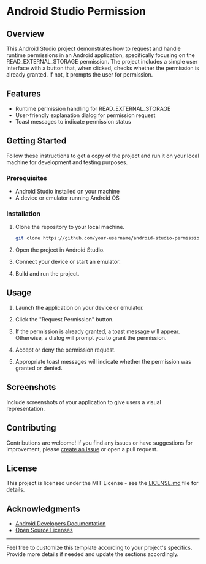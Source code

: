 # Android Studio Permission

## Overview

This Android Studio project demonstrates how to request and handle runtime permissions in an Android application, specifically focusing on the READ_EXTERNAL_STORAGE permission. The project includes a simple user interface with a button that, when clicked, checks whether the permission is already granted. If not, it prompts the user for permission.

## Features

- Runtime permission handling for READ_EXTERNAL_STORAGE
- User-friendly explanation dialog for permission request
- Toast messages to indicate permission status

## Getting Started

Follow these instructions to get a copy of the project and run it on your local machine for development and testing purposes.

### Prerequisites

- Android Studio installed on your machine
- A device or emulator running Android OS

### Installation

1. Clone the repository to your local machine.

    ```bash
    git clone https://github.com/your-username/android-studio-permission.git
    ```

2. Open the project in Android Studio.

3. Connect your device or start an emulator.

4. Build and run the project.

## Usage

1. Launch the application on your device or emulator.

2. Click the "Request Permission" button.

3. If the permission is already granted, a toast message will appear. Otherwise, a dialog will prompt you to grant the permission.

4. Accept or deny the permission request.

5. Appropriate toast messages will indicate whether the permission was granted or denied.

## Screenshots

Include screenshots of your application to give users a visual representation.

## Contributing

Contributions are welcome! If you find any issues or have suggestions for improvement, please [create an issue](https://github.com/atiquz/android-studio-permission/issues) or open a pull request.

## License

This project is licensed under the MIT License - see the [LICENSE.md](LICENSE.md) file for details.

## Acknowledgments

- [Android Developers Documentation](https://developer.android.com/guide/topics/permissions/overview)
- [Open Source Licenses](https://source.android.com/setup/start/licenses)

---

Feel free to customize this template according to your project's specifics. Provide more details if needed and update the sections accordingly.
